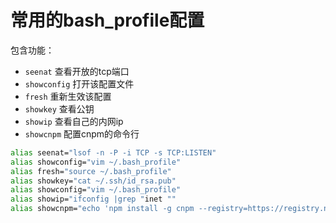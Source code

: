 # 常用的bash_profile配置

包含功能：

* `seenat` 查看开放的tcp端口
* `showconfig` 打开该配置文件
* `fresh` 重新生效该配置
* `showkey` 查看公钥
* `showip` 查看自己的内网ip
* `showcnpm` 配置cnpm的命令行

```bash
alias seenat="lsof -n -P -i TCP -s TCP:LISTEN"
alias showconfig="vim ~/.bash_profile"
alias fresh="source ~/.bash_profile"
alias showkey="cat ~/.ssh/id_rsa.pub"
alias showconfig="vim ~/.bash_profile"
alias showip="ifconfig |grep "inet ""
alias showcnpm="echo 'npm install -g cnpm --registry=https://registry.npm.taobao.org'"
```

